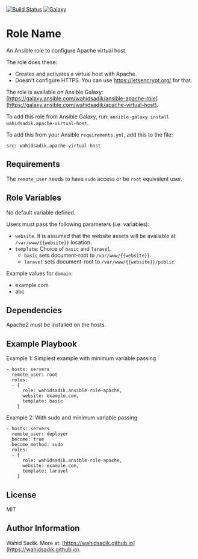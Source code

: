 [![Build Status](https://travis-ci.org/wahidsadik/ansible-role-apache.svg?branch=master)](https://travis-ci.org/wahidsadik/apache-virtual-host)
[![Galaxy](https://img.shields.io/badge/galaxy-ansible--role--apache-green.svg)](https://galaxy.ansible.com/wahidsadik/apache-virtual-host)

Role Name
=========

An Ansible role to configure Apache virtual host.

The role does these:

- Creates and activates a virtual host with Apache.
- Doesn't configure HTTPS. You can use https://letsencrypt.org/ for that.

The role is available on Ansible Galaxy: [https://galaxy.ansible.com/wahidsadik/ansible-apache-role](https://galaxy.ansible.com/wahidsadik/apache-virtual-host).

To add this role from Ansible Galaxy, run: `ansible-galaxy install wahidsadik.apache-virtual-host`.

To add this from your Ansible `requirements.yml`, add this to the file:

    src: wahidsadik.apache-virtual-host


Requirements
------------

The `remote_user` needs to have `sudo` access or be `root` equivalent user.

Role Variables
--------------

No default variable defined.

Users must pass the following parameters (i.e. variables):

- `website`. It is assumed that the website assets will be available at `/var/www/{{website}}` location.
- `template`: Choice of `basic` and `laravel`.
  - `basic` sets document-root to `/var/www/{{website}}`.
  - `laravel` sets document-root to `/var/www/{{website}}/public`.

Example values for `domain`:

- example.com
- abc

Dependencies
------------

Apache2 must be installed on the hosts.

Example Playbook
----------------

Example 1: Simplest example with minimum variable passing

    - hosts: servers
      remote_user: root
      roles:
      - {
          role: wahidsadik.ansible-role-apache,
          website: example.com,
          template: basic
        }

Example 2: With sudo and minimum variable passing

    - hosts: servers
      remote_user: deployer
      become: true
      become_method: sudo
      roles:
      - {
          role: wahidsadik.ansible-role-apache,
          website: example.com,
          template: laravel
        }

License
-------

MIT

Author Information
------------------

Wahid Sadik. More at: [https://wahidsadik.github.io](https://wahidsadik.github.io).
